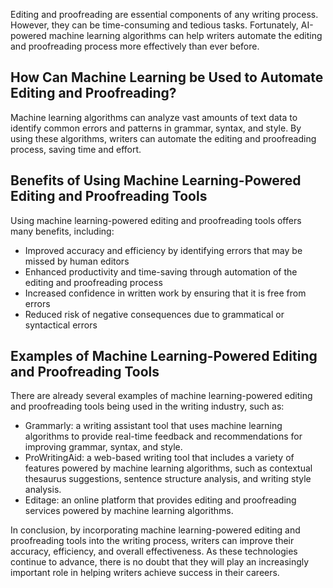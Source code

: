 
Editing and proofreading are essential components of any writing process. However, they can be time-consuming and tedious tasks. Fortunately, AI-powered machine learning algorithms can help writers automate the editing and proofreading process more effectively than ever before.

How Can Machine Learning be Used to Automate Editing and Proofreading?
----------------------------------------------------------------------

Machine learning algorithms can analyze vast amounts of text data to identify common errors and patterns in grammar, syntax, and style. By using these algorithms, writers can automate the editing and proofreading process, saving time and effort.

Benefits of Using Machine Learning-Powered Editing and Proofreading Tools
-------------------------------------------------------------------------

Using machine learning-powered editing and proofreading tools offers many benefits, including:

* Improved accuracy and efficiency by identifying errors that may be missed by human editors
* Enhanced productivity and time-saving through automation of the editing and proofreading process
* Increased confidence in written work by ensuring that it is free from errors
* Reduced risk of negative consequences due to grammatical or syntactical errors

Examples of Machine Learning-Powered Editing and Proofreading Tools
-------------------------------------------------------------------

There are already several examples of machine learning-powered editing and proofreading tools being used in the writing industry, such as:

* Grammarly: a writing assistant tool that uses machine learning algorithms to provide real-time feedback and recommendations for improving grammar, syntax, and style.
* ProWritingAid: a web-based writing tool that includes a variety of features powered by machine learning algorithms, such as contextual thesaurus suggestions, sentence structure analysis, and writing style analysis.
* Editage: an online platform that provides editing and proofreading services powered by machine learning algorithms.

In conclusion, by incorporating machine learning-powered editing and proofreading tools into the writing process, writers can improve their accuracy, efficiency, and overall effectiveness. As these technologies continue to advance, there is no doubt that they will play an increasingly important role in helping writers achieve success in their careers.

